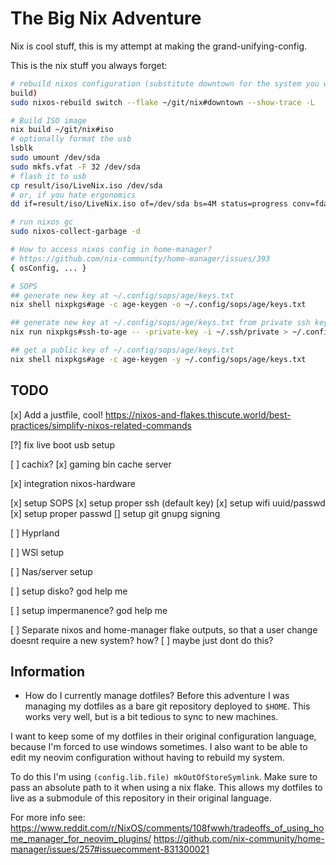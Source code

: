 # The Big Nix Adventure
Nix is cool stuff, this is my attempt at making the grand-unifying-config.

This is the nix stuff you always forget:
```bash
# rebuild nixos configuration (substitute downtown for the system you want to
build)
sudo nixos-rebuild switch --flake ~/git/nix#downtown --show-trace -L

# Build ISO image
nix build ~/git/nix#iso
# optionally format the usb
lsblk
sudo umount /dev/sda
sudo mkfs.vfat -F 32 /dev/sda
# flash it to usb
cp result/iso/LiveNix.iso /dev/sda
# or, if you hate ergonomics
dd if=result/iso/LiveNix.iso of=/dev/sda bs=4M status=progress conv=fdatasync

# run nixos gc
sudo nixos-collect-garbage -d

# How to access nixos config in home-manager?
# https://github.com/nix-community/home-manager/issues/393
{ osConfig, ... }

# SOPS
## generate new key at ~/.config/sops/age/keys.txt
nix shell nixpkgs#age -c age-keygen -o ~/.config/sops/age/keys.txt

## generate new key at ~/.config/sops/age/keys.txt from private ssh key at ~/.ssh/private
nix run nixpkgs#ssh-to-age -- -private-key -i ~/.ssh/private > ~/.config/sops/age/keys.txt

## get a public key of ~/.config/sops/age/keys.txt
nix shell nixpkgs#age -c age-keygen -y ~/.config/sops/age/keys.txt

```

## TODO

[x] Add a justfile, cool!
    https://nixos-and-flakes.thiscute.world/best-practices/simplify-nixos-related-commands

[?] fix live boot usb setup

[ ] cachix?
    [x] gaming bin cache server

[x] integration nixos-hardware

[x] setup SOPS
    [x] setup proper ssh (default key)
    [x] setup wifi uuid/passwd
    [x] setup proper passwd
    [\] setup git gnupg signing

[ ] Hyprland

[ ] WSl setup

[ ] Nas/server setup

[ ] setup disko? god help me

[ ] setup impermanence? god help me

[ ] Separate nixos and home-manager flake outputs, so that a user change doesnt
require a new system? how?
    [ ] maybe just dont do this?


## Information

- How do I currently manage dotfiles?
Before this adventure I was managing my dotfiles as a bare git repository
deployed to `$HOME`. This works very well, but is a bit tedious to sync to new
machines.

I want to keep some of my dotfiles in their original configuration language, because I'm
forced to use windows sometimes. I also want to be able to edit my neovim
configuration without having to rebuild my system.

To do this I'm using `(config.lib.file) mkOutOfStoreSymlink`. Make sure to pass
an absolute path to it when using a nix flake. This allows my dotfiles to live
as a submodule of this repository in their original language.

For more info see:
https://www.reddit.com/r/NixOS/comments/108fwwh/tradeoffs_of_using_home_manager_for_neovim_plugins/
https://github.com/nix-community/home-manager/issues/257#issuecomment-831300021

